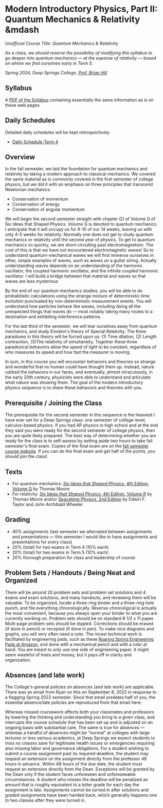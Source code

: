 # Modern Introductory Physics, Part II: Quantum Mechanics &amp; Relativity &mdash

*Unofficial Course Title: Quantum Mechanics &amp; Relativity*

*As a class, we should reserve the possibility of modifying this syllabus to go deeper into quantum mechanics &mdash; at the expense of relativity &mdash; based on where we find ourselves early in Term 5.*

*Spring 2024, Deep Springs College, [Prof. Brian Hill](https://brianhill.github.io)*

## Syllabus

A [PDF of the Syllabus](./PhysicsIISyllabus.pdf) containing essentially the same information as is on these web pages.

## Daily Schedules

Detailed daily schedules will be kept retrospectively:

* [Daily Schedule-Term 4](https://brianhill.github.io/physics-ii/daily_schedule-term_4.html)

## Overview

In the fall semester, we laid the foundation for quantum mechanics and relativity by taking a modern approach to classical mechanics. We covered the same material as is commonly covered in the first semester of college physics, but we did it with an emphasis on three principles that transcend Newtonian mechanics:

* Conservation of momentum
* Conservation of energy
* Conservation of angular momentum
 
We will begin the second semester straight with chapter Q1 of Volume Q of Six Ideas that Shaped Physics. Volume Q is devoted to quantum mechanics. I anticipate that it will occupy us for 9-10 of our 14 weeks, leaving us with only 4-5 weeks for relativity. Normally one does not get to study quantum mechanics or relativity until the second year of physics. To get to quantum mechanics so quickly, we are short-circuiting past electromagnetism. The cost of this is that we have not encountered electromagnetic waves! So to understand quantum-mechanical waves we will first immerse ourselves in other, simple examples of waves, such as waves on a guitar string. Actually understanding waves depends on an understanding of the harmonic oscillator, the coupled harmonic oscillator, and the infinite coupled harmonic oscillator. I will build a bridge between that material and waves so that waves are less mysterious

By the end of our quantum mechanics studies, you will be able to do probabilistic calculations using the strange mixture of deterministic time evolution punctuated by non-deterministic measurement events. You will understand how particles behave like waves, including doing all the unexpected things that waves do &mdash; most notably taking many routes to a destination and exhibiting interference patterns.

For the last third of the semester, we will tear ourselves away from quantum mechanics, and study Einstein's theory of Special Relativity. The three paradoxes in this theory will be forced upon us: (1) Time dilation, (2) Length contraction, (3)The relativity of simultaneity. Together these three paradoxical behaviors allow the speed of light to be constant, regardless of who measures its speed and how fast the measurer is moving. 

In sum, in this course you will encounter behaviors and theories so strange and wonderful that no human could have thought them up. Instead, nature rubbed the behaviors in our faces, and eventually, almost miraculously, in the early 20th century, physicists were able to understand and articulate what nature was showing them. The goal of the modern introductory physics sequence is to share these behaviors and theories with you.

## Prerequisite / Joining the Class

The prerequisite for the second semester in this sequence is the heaviest I have ever set for a Deep Springs class: one semester of college-level, calculus-based physics. If you had AP physics in high school and at the end they said you were ready for the second semester of college physics, then you are quite likely prepared. The best way of determining whether you are ready for the class is to self-assess by setting aside two hours to take fall semester's final exam. Copies of the final exam are on the [fall semester course website](https://brianhill.github.io/physics/). If you can do the final exam and get half of the points, you should join the class!

## Texts

* For quantum mechanics: [*Six Ideas that Shaped Physics*, 4th Edition, Volume Q](http://www.physics.pomona.edu/sixideas/) by Thomas Moore
* For relativity: [*Six Ideas that Shaped Physics*, 4th Edition, Volume R](http://www.physics.pomona.edu/sixideas/) by Thomas Moore and/or [Spacetime Physics, 2nd Edition](http://www.eftaylor.com/spacetimephysics/) by Edwin F. Taylor and John Archibald Wheeler

## Grading

* 40% assignments (last semester we alternated between assignments and presentations &mdash; this semester I would like to have assignments and presentations for *every* class)
* 20% (total) for two exams in Term 4 (10% each)
* 20% (total) for two exams in Term 5 (10% each)
* 20% thorough preparation for class and leadership of course

## Problem Sets / Handouts / Being Neat and Organized

There will be around 20 problem sets and problem set solutions and 4 exams and exam solutions, and many handouts, and reviewing them will be valuable. To be organized, locate a three-ring binder and a three-ring hole punch, and file everything chronologically. Reverse-chronoligical is actually the most convenient, because you always open your binder to what you are currently working on. Problem sets should be on standard 8 1/2 x 11 paper. Multi-page problem sets should be stapled. Corrections should be erased (if done in pencil) or recopied (if done in pen). To make nice diagrams and graphs, you will very often need a ruler. The nicest technical work is facilitated by engineering pads, such as these [Roaring Spring Engineering Pads at Amazon](https://a.co/d/9vkXSes), and done with a mechanical pencil and with a ruler at hand. You are meant to only use one side of engineering paper. It might seem wasteful of trees and money, but it pays off in clarity and organization.

## Absences (and late work)

The College's general policies on absences (and late work) are applicable. There was an email from Ryan on this on September 8, 2022 in response to a flagging Spring 2022 semester. Since that email predates half of you, the essential absence/late policies are reproduced from that email here:

Whereas missed coursework affects both your classmates and professors by lowering the thinking and understanding you bring to a given class, and interrupts the course schedule that has been set up and is adjusted on an ongoing basis with substantial care. The same is true for absences &mdash; whereas a handful of absences might be &ldquo;normal&rdquo; at colleges with large lectures or less serious academics, at Deep Springs we expect students to miss *no classes* save for legitimate health issues or emergencies requiring also missing labor and governance obligations. For a student wishing to submit a course assignment past its required deadline, the student may request an extension on the assignment directly from the professor 48 hours in advance. Within 48 hours of the due date, the student must request an extension directly from the Dean. Exceptions will be granted by the Dean only if the student faces unforeseen and unforeseeable circumstances. A student who misses the deadline will be penalized an amount that is roughly equivalent to a letter grade for each day the assignment is late. Assignments cannot be turned in after solutions and graded assignments have been handed back, which generally happens one to two classes after they were turned in.
